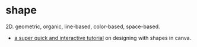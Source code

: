 # shape

2D. geometric, organic, line-based, color-based, space-based.

* [a super quick and interactive tutorial](https://designschool.canva.com/tutorials/designing/designing-shapes/) on designing with shapes in canva.
